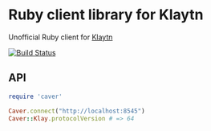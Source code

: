 # Ruby client library for Klaytn

Unofficial Ruby client for [Klaytn](https://www.klaytn.com)

[![Build Status](https://travis-ci.org/piction-protocol/caver-ruby.svg?branch=master)](https://travis-ci.org/piction-protocol/caver-ruby)

## API

```ruby
require 'caver'

Caver.connect("http://localhost:8545")
Caver::Klay.protocolVersion # => 64

```
